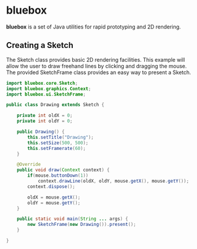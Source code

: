 # bluebox

**bluebox** is a set of Java utilities for rapid prototyping and 2D rendering.

## Creating a Sketch

The Sketch class provides basic 2D rendering facilities. This example will
allow the user to draw freehand lines by clicking and dragging the mouse.
The provided SketchFrame class provides an easy way to present a Sketch.

```java
import bluebox.core.Sketch;
import bluebox.graphics.Context;
import bluebox.ui.SketchFrame;

public class Drawing extends Sketch {

    private int oldX = 0;
    private int oldY = 0;

    public Drawing() {
        this.setTitle("Drawing");
        this.setSize(500, 500);
        this.setFramerate(60);
    }

    @Override
    public void draw(Context context) {
        if(mouse.buttonDown(1))
            context.drawLine(oldX, oldY, mouse.getX(), mouse.getY());
        context.dispose();

        oldX = mouse.getX();
        oldY = mouse.getY();
    }

    public static void main(String ... args) {
    	new SketchFrame(new Drawing()).present();
    }

}
```

